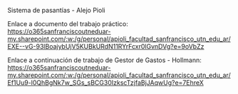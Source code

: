 Sistema de pasantías - Alejo Pioli

Enlace a documento del trabajo práctico: https://o365sanfranciscoutneduar-my.sharepoint.com/:w:/g/personal/apioli_facultad_sanfrancisco_utn_edu_ar/EXE--vG-93lBoajybUjV5KUBkURdN11RYrFcxr0lGvnDVg?e=9oVbZz

Enlace a continuación de trabajo de Gestor de Gastos - Hollmann: https://o365sanfranciscoutneduar-my.sharepoint.com/:w:/g/personal/apioli_facultad_sanfrancisco_utn_edu_ar/Ef1Uu9-l0QhBgNk7w_SGs_sBCG30IzkscTzjfaBjJAqwUg?e=7EhreX
